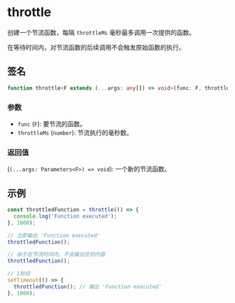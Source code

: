 # throttle

创建一个节流函数，每隔 `throttleMs` 毫秒最多调用一次提供的函数。

在等待时间内，对节流函数的后续调用不会触发原始函数的执行。

## 签名

```typescript
function throttle<F extends (...args: any[]) => void>(func: F, throttleMs: number): (...args: Parameters<F>) => void;
```

### 参数

- `func` (`F`): 要节流的函数。
- `throttleMs` (`number`): 节流执行的毫秒数。

### 返回值

(`(...args: Parameters<F>) => void`): 一个新的节流函数。

## 示例

```typescript
const throttledFunction = throttle(() => {
  console.log('Function executed');
}, 1000);

// 立即输出 'Function executed'
throttledFunction();

// 由于在节流时间内，不会输出任何内容
throttledFunction();

// 1秒后
setTimeout(() => {
  throttledFunction(); // 输出 'Function executed'
}, 1000);
```

